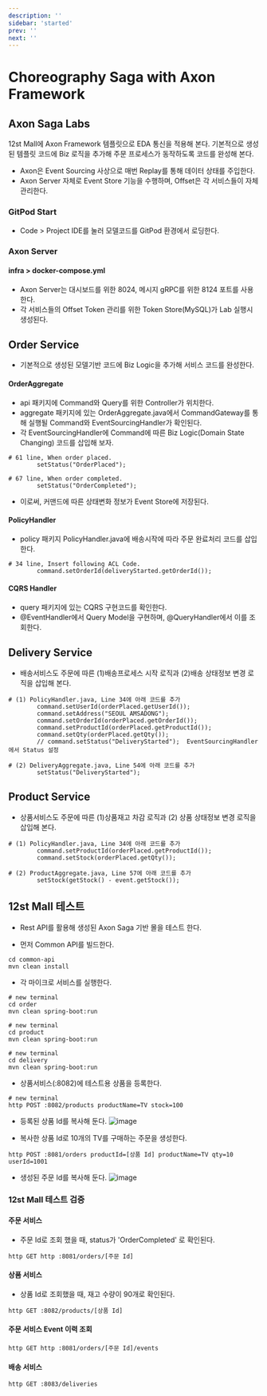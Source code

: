 ```yaml
---
description: ''
sidebar: 'started'
prev: ''
next: ''
---
```


# Choreography Saga with Axon Framework

## Axon Saga Labs

12st Mall에 Axon Framework 템플릿으로 EDA 통신을 적용해 본다.
기본적으로 생성된 템플릿 코드에 Biz 로직을 추가해 주문 프로세스가 동작하도록 코드를 완성해 본다.

- Axon은 Event Sourcing 사상으로 매번 Replay를 통해 데이터 상태를 주입한다.
- Axon Server 자체로 Event Store 기능을 수행하며, Offset은 각 서비스들이 자체 관리한다.

### GitPod Start

- Code > Project IDE를 눌러 모델코드를 GitPod 환경에서 로딩한다.


### Axon Server 

#### infra > docker-compose.yml 

- Axon Server는 대시보드를 위한 8024, 메시지 gRPC를 위한 8124 포트를 사용한다.
- 각 서비스들의 Offset Token 관리를 위한 Token Store(MySQL)가 Lab 실행시 생성된다.

## Order Service

- 기본적으로 생성된 모델기반 코드에 Biz Logic을 추가해 서비스 코드를 완성한다.

#### OrderAggregate

- api 패키지에 Command와 Query를 위한 Controller가 위치한다.
- aggregate 패키지에 있는 OrderAggregate.java에서 CommandGateway를 통해 실행될 Command와 EventSourcingHandler가 확인된다.
- 각 EventSourcingHandler에 Command에 따른 Biz Logic(Domain State Changing) 코드를 삽입해 보자.
```
# 61 line, When order placed.
        setStatus("OrderPlaced");

# 67 line, When order completed.
        setStatus("OrderCompleted");       
```

- 이로써, 커맨드에 따른 상태변화 정보가 Event Store에 저장된다.

#### PolicyHandler

- policy 패키지 PolicyHandler.java에 배송시작에 따라 주문 완료처리 코드를 삽입한다.
```
# 34 line, Insert following ACL Code. 
        command.setOrderId(deliveryStarted.getOrderId());  
```

#### CQRS Handler

- query 패키지에 있는 CQRS 구현코드를 확인한다.
- @EventHandler에서 Query Model을 구현하며, @QueryHandler에서 이를 조회한다.


## Delivery Service

- 배송서비스도 주문에 따른 (1)배송프로세스 시작 로직과 (2)배송 상태정보 변경 로직을 삽입해 본다.
```
# (1) PolicyHandler.java, Line 34에 아래 코드를 추가
        command.setUserId(orderPlaced.getUserId());
        command.setAddress("SEOUL AMSADONG");
        command.setOrderId(orderPlaced.getOrderId());
        command.setProductId(orderPlaced.getProductId());
        command.setQty(orderPlaced.getQty());
        // command.setStatus("DeliveryStarted");  EventSourcingHandler에서 Status 설정
```

```
# (2) DeliveryAggregate.java, Line 54에 아래 코드를 추가
		setStatus("DeliveryStarted");
```

## Product Service

- 상품서비스도 주문에 따른 (1)상품재고 차감 로직과 (2) 상품 상태정보 변경 로직을 삽입해 본다.

```
# (1) PolicyHandler.java, Line 34에 아래 코드를 추가
        command.setProductId(orderPlaced.getProductId());
        command.setStock(orderPlaced.getQty());
```

```
# (2) ProductAggregate.java, Line 57에 아래 코드를 추가
		setStock(getStock() - event.getStock());
```

## 12st Mall 테스트

- Rest API를 활용해 생성된 Axon Saga 기반 몰을 테스트 한다.

- 먼저 Common API를 빌드한다.
```
cd common-api
mvn clean install
```

- 각 마이크로 서비스를 실행한다.
```
# new terminal
cd order
mvn clean spring-boot:run

# new terminal
cd product
mvn clean spring-boot:run

# new terminal
cd delivery
mvn clean spring-boot:run
```

- 상품서비스(:8082)에 테스트용 상품을 등록한다.
```
# new terminal
http POST :8082/products productName=TV stock=100
```

- 등록된 상품 Id를 복사해 둔다.
![image](https://user-images.githubusercontent.com/35618409/229345799-6a86743c-d3b1-43b7-9a94-91c4e50cfd9b.png)

- 복사한 상품 Id로 10개의 TV를 구매하는 주문을 생성한다.
```
http POST :8081/orders productId=[상품 Id] productName=TV qty=10 userId=1001
```

- 생성된 주문 Id를 복사해 둔다.
![image](https://user-images.githubusercontent.com/35618409/229346264-89d2c227-5dc8-454d-acb0-1c24bc0da63d.png)


### 12st Mall 테스트 검증

#### 주문 서비스

- 주문 Id로 조회 했을 때, status가 'OrderCompleted' 로 확인된다.
```
http GET http :8081/orders/[주문 Id]
```

#### 상품 서비스

- 상품 Id로 조회했을 때, 재고 수량이 90개로 확인된다.
```
http GET :8082/products/[상품 Id]
```

#### 주문 서비스 Event 이력 조회

```
http GET http :8081/orders/[주문 Id]/events
```


#### 배송 서비스
```
http GET :8083/deliveries
```
